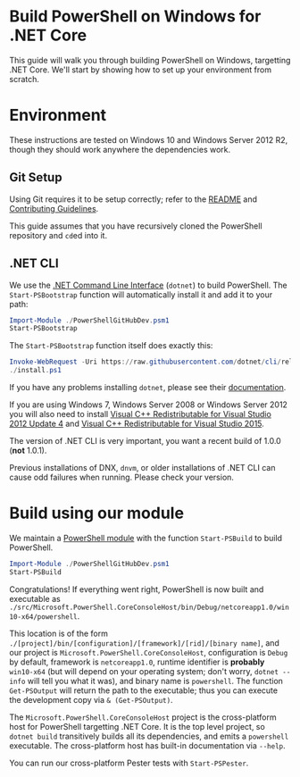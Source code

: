 Build PowerShell on Windows for .NET Core
=========================================

This guide will walk you through building PowerShell on Windows,
targetting .NET Core. We'll start by showing how to set up your
environment from scratch.

Environment
===========

These instructions are tested on Windows 10 and Windows Server 2012
R2, though they should work anywhere the dependencies work.

Git Setup
---------

Using Git requires it to be setup correctly; refer to the
[README](../../README.md) and
[Contributing Guidelines](../../.github/CONTRIBUTING.md).

This guide assumes that you have recursively cloned the PowerShell
repository and `cd`ed into it.

.NET CLI
--------

We use the [.NET Command Line Interface][dotnet-cli] (`dotnet`) to
build PowerShell. The `Start-PSBootstrap` function will automatically
install it and add it to your path:

```powershell
Import-Module ./PowerShellGitHubDev.psm1
Start-PSBootstrap
```

The `Start-PSBootstrap` function itself does exactly this:

```powershell
Invoke-WebRequest -Uri https://raw.githubusercontent.com/dotnet/cli/rel/1.0.0/scripts/obtain/install.ps1 -OutFile install.ps1
./install.ps1
```

If you have any problems installing `dotnet`, please see their
[documentation][cli-docs].

If you are using Windows 7, Windows Server 2008 or Windows Server 2012
you will also need to install
[Visual C++ Redistributable for Visual Studio 2012 Update 4][redist-2012]
and [Visual C++ Redistributable for Visual Studio 2015][redist-2015].

The version of .NET CLI is very important, you want a recent build of
1.0.0 (**not** 1.0.1).

Previous installations of DNX, `dnvm`, or older installations of .NET
CLI can cause odd failures when running. Please check your version.

[dotnet-cli]: https://github.com/dotnet/cli#new-to-net-cli
[cli-docs]: https://dotnet.github.io/getting-started/
[redist-2012]: https://www.microsoft.com/en-us/download/confirmation.aspx?id=30679
[redist-2015]: https://www.microsoft.com/en-us/download/details.aspx?id=48145

Build using our module
======================

We maintain a [PowerShell module](../../PowerShellGitHubDev.psm1) with
the function `Start-PSBuild` to build PowerShell.

```powershell
Import-Module ./PowerShellGitHubDev.psm1
Start-PSBuild
```

Congratulations! If everything went right, PowerShell is now built and
executable as `./src/Microsoft.PowerShell.CoreConsoleHost/bin/Debug/netcoreapp1.0/win10-x64/powershell`.

This location is of the form
`./[project]/bin/[configuration]/[framework]/[rid]/[binary name]`, and
our project is `Microsoft.PowerShell.CoreConsoleHost`, configuration is `Debug`
by default, framework is `netcoreapp1.0`, runtime identifier is
**probably** `win10-x64` (but will depend on your operating system;
don't worry, `dotnet --info` will tell you what it was), and binary
name is `powershell`. The function `Get-PSOutput` will return the path
to the executable; thus you can execute the development copy via `&
(Get-PSOutput)`.

The `Microsoft.PowerShell.CoreConsoleHost` project is the cross-platform host for
PowerShell targetting .NET Core. It is the top level project, so
`dotnet build` transitively builds all its dependencies, and emits a
`powershell` executable. The cross-platform host has built-in
documentation via `--help`.

You can run our cross-platform Pester tests with `Start-PSPester`.
